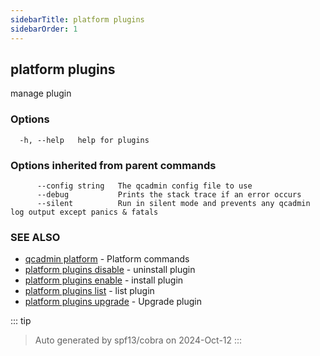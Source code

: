 ```yaml
---
sidebarTitle: platform plugins
sidebarOrder: 1
---
```


## platform plugins

manage plugin

### Options

```
  -h, --help   help for plugins
```

### Options inherited from parent commands

```
      --config string   The qcadmin config file to use
      --debug           Prints the stack trace if an error occurs
      --silent          Run in silent mode and prevents any qcadmin log output except panics & fatals
```

### SEE ALSO

* [qcadmin platform](platform.md)	 - Platform commands
* [platform plugins disable](platform_plugins_disable.md)	 - uninstall plugin
* [platform plugins enable](platform_plugins_enable.md)	 - install plugin
* [platform plugins list](platform_plugins_list.md)	 - list plugin
* [platform plugins upgrade](platform_plugins_upgrade.md)	 - Upgrade plugin

::: tip
>Auto generated by spf13/cobra on 2024-Oct-12
:::